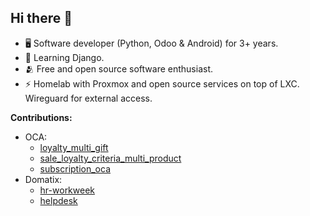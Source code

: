 ## Hi there 👋

<!--
**caferven/caferven** is a ✨ _special_ ✨ repository because its `README.md` (this file) appears on your GitHub profile.

Here are some ideas to get you started:

- 🔭 I’m currently working on ...
- 🌱 I’m currently learning ...
- 👯 I’m looking to collaborate on ...
- 🤔 I’m looking for help with ...
- 💬 Ask me about ...
- 📫 How to reach me: ...
- 😄 Pronouns: ...
- ⚡ Fun fact: ...
-->
- 🖥️ Software developer (Python, Odoo & Android) for 3+ years.
- 🌱 Learning Django.
- 🫂 Free and open source software enthusiast.
- ⚡ Homelab with Proxmox and open source services on top of LXC. Wireguard for external access.

**Contributions:**
- OCA:
  - [loyalty_multi_gift](https://github.com/OCA/sale-promotion/tree/16.0/loyalty_multi_gift)
  - [sale_loyalty_criteria_multi_product](https://github.com/OCA/sale-promotion/tree/16.0/sale_loyalty_criteria_multi_product)
  - [subscription_oca](https://github.com/OCA/contract/tree/17.0/subscription_oca)
- Domatix:
  - [hr-workweek](https://github.com/Domatix/hr-workweek)
  - [helpdesk](https://github.com/Domatix/helpdesk/tree/15.0)
